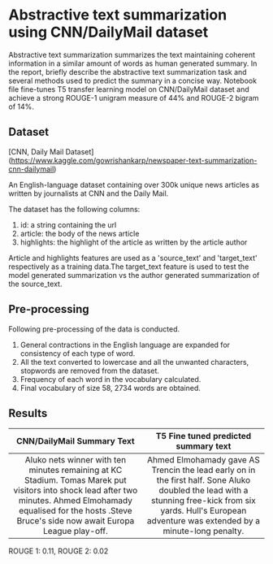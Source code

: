 # Abstractive text summarization using CNN/DailyMail dataset

Abstractive text summarization summarizes the text maintaining coherent information in a similar amount of words as human generated summary. In the report, briefly describe the abstractive text summarization task and several methods used to predict the summary in a concise way. Notebook file fine-tunes T5 transfer learning model on CNN/DailyMail dataset and achieve a strong ROUGE-1 unigram measure of 44% and ROUGE-2 bigram of 14%.


## Dataset

[CNN, Daily Mail Dataset] (https://www.kaggle.com/gowrishankarp/newspaper-text-summarization-cnn-dailymail)

An English-language dataset containing over 300k unique news articles as written by journalists at CNN and the Daily Mail. 

The dataset has the following columns: 
1. id: a string containing the url
2. article: the body of the news article 
3. highlights: the highlight of the article as written by the article author 

Article and highlights features are used as a 'source_text' and 'target_text' respectively as a training data.The target_text feature is used to test the model generated summarization vs the author generated summarization of the source_text.

## Pre-processing

Following pre-processing of the data is conducted. 
1. General contractions in the English language are expanded for consistency of each type of word. 
2. All the text converted to lowercase and all the unwanted characters, stopwords are removed from the dataset. 
3. Frequency of each word in the vocabulary calculated. 
4. Final vocabulary of size 58, 2734 words are obtained.

## Results

| CNN/DailyMail Summary Text | T5 Fine tuned predicted summary text |
| :------------: |:---------------:| 
| Aluko nets winner with ten minutes remaining at KC Stadium. Tomas Marek put visitors into shock lead after two minutes. Ahmed Elmohamady equalised for the hosts .Steve Bruce's side now await Europa League play-off. | Ahmed Elmohamady gave AS Trencin the lead early on in the first half. Sone Aluko doubled the lead with a stunning free-kick from six yards. Hull's European adventure was extended by a minute-long penalty.|

ROUGE 1: 0.11, ROUGE 2: 0.02


